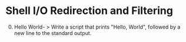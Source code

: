 # Shell I/O Redirection and Filtering
0. Hello World- > Write a script that prints "Hello, World", followed by a new line to the standard output.
